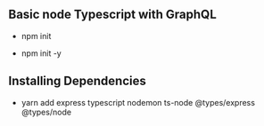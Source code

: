 ## Basic node Typescript with GraphQL

- npm init

- npm init -y

## Installing Dependencies

- yarn add express typescript nodemon ts-node @types/express @types/node
